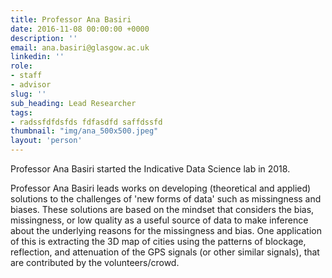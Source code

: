 ```yaml
---
title: Professor Ana Basiri
date: 2016-11-08 00:00:00 +0000
description: ''
email: ana.basiri@glasgow.ac.uk
linkedin: ''
role:
- staff
- advisor
slug: ''
sub_heading: Lead Researcher
tags:
- radssfdfdsfds fdfasdfd saffdssfd
thumbnail: "img/ana_500x500.jpeg"
layout: 'person'
---
```


Professor Ana Basiri started the Indicative Data Science lab in 2018.

Professor Ana Basiri leads works on developing (theoretical and applied) solutions to the challenges of 'new forms of data' such as missingness and biases. These solutions are based on the mindset that considers the bias, missingness, or low quality as a useful source of data to make inference about the underlying reasons for the missingness and bias. One application of this is extracting the 3D map of cities using the patterns of blockage, reflection, and attenuation of the GPS signals (or other similar signals), that are contributed by the volunteers/crowd.
